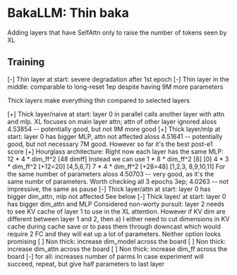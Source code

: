 # BakaLLM: Thin baka

Adding layers that have SelfAttn only to raise the number of tokens seen by XL

## Training

[-] Thin layer at start: severe degradation after 1st epoch
[-] Thin layer in the middle: comparable to long-reset 1ep despite having 9M more parameters

Thick layers make everything thin compared to selected layers

[+] Thick layer/naive at start: layer 0 in parallel calls another layer with attn and mlp. XL focuses on main layer attn; attn of other layer ignored
 aloss 4.53854 -- potentially good, but not 9M more good
[+] Thick layer/mlp at start: layer 0 has bigger MLP, attn not affected
 aloss 4.51641 -- potentially good, but not necessary 7M good. However so far it's the best post-e1 score
[+] Hourglass architecture:
 Right now each layer has the same MLP: 12 * 4 * dim_ff^2 [48 dimff]
 Instead we can use
 1 * 8 * dim_ff^2 [8]       [0]
 4 * 3 * dim_ff^2 [+12=20]  [4,5,6,7]
 7 * 4 * dim_ff^2 [+28=48]  [1,2,3, 8,9,10,11]
 For the same number of parameters
 aloss 4.50703 -- very good, as it's the same numbr of parameters. Worth checking all 3 epochs
 3ep;  4.0263  -- not impressive, the same as pause
[-] Thick layer/attn at start: layer 0 has bigger dim_attn, mlp not affected
 See below
[-] Thick layer/ at start: layer 0 has bigger dim_attn and MLP
 Considered non-worty pursuit: layer 2 needs to see KV cache of layer 1 to use in the XL attention.
 However if KV dim are different between layer 1 and 2, then a) I either need to cut dimensions in KV cache during cache save
 or to pass them through downcast which would require 2 FC and they will eat up a lot of parameters.
 Neither option looks promising
[ ] Non thick: increase dim_model across the board
[ ] Non thick: increase dim_attn across the board
[ ] Non thick: increase dim_ff across the board
  [-] for all:  increases number of parms
In case experiment will succeed, repeat, but give half parameters to last layer
